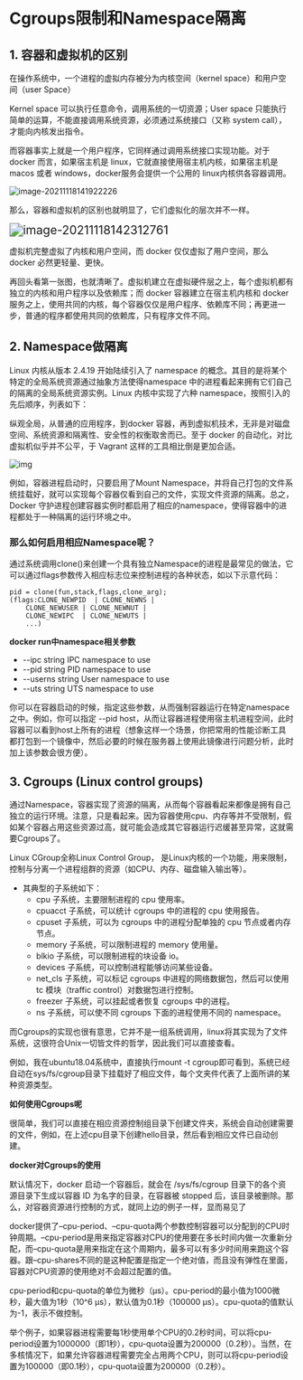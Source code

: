 # Cgroups限制和Namespace隔离

## 1. 容器和虚拟机的区别

在操作系统中，一个进程的虚拟内存被分为内核空间（kernel space）和用户空间（user Space）

Kernel space 可以执行任意命令，调用系统的一切资源；User space 只能执行简单的运算，不能直接调用系统资源，必须通过系统接口（又称 system call），才能向内核发出指令。

而容器事实上就是一个用户程序，它同样通过调用系统接口实现功能。对于 docker 而言，如果宿主机是 linux，它就直接使用宿主机内核，如果宿主机是 macos 或者 windows，docker服务会提供一个公用的 linux内核供各容器调用。



![image-20211118141922226](https://picture-1258612855.cos.ap-shanghai.myqcloud.com/20220325171143.png)





那么，容器和虚拟机的区别也就明显了，它们虚拟化的层次并不一样。

<img src="https://picture-1258612855.cos.ap-shanghai.myqcloud.com/20220325171147.png" alt="image-20211118142312761" style="zoom:150%;" />

虚拟机完整虚拟了内核和用户空间，而 docker 仅仅虚拟了用户空间，那么 docker 必然更轻量、更快。

再回头看第一张图，也就清晰了。虚拟机建立在虚拟硬件层之上，每个虚拟机都有独立的内核和用户程序以及依赖库；而 docker 容器建立在宿主机内核和 docker 服务之上，使用共同的内核，每个容器仅仅是用户程序、依赖库不同；再更进一步，普通的程序都使用共同的依赖库，只有程序文件不同。





## 2. Namespace做隔离

Linux 内核从版本 2.4.19 开始陆续引入了 namespace 的概念。其目的是将某个特定的全局系统资源通过抽象方法使得namespace 中的进程看起来拥有它们自己的隔离的全局系统资源实例。Linux 内核中实现了六种 namespace，按照引入的先后顺序，列表如下：

纵观全局，从普通的应用程序，到docker 容器，再到虚拟机技术，无非是对磁盘空间、系统资源和隔离性、安全性的权衡取舍而已。至于 docker 的自动化，对比虚拟机似乎并不公平，于 Vagrant 这样的工具相比倒是更加合适。

![img](https://picture-1258612855.cos.ap-shanghai.myqcloud.com/20220325171151.jpg)

例如，容器进程启动时，只要启用了Mount Namespace，并将自己打包的文件系统挂载好，就可以实现每个容器仅看到自己的文件，实现文件资源的隔离。总之，Docker 守护进程创建容器实例时都启用了相应的namespace，使得容器中的进程都处于一种隔离的运行环境之中。

### **那么如何启用相应Namespace呢？**

通过系统调用clone()来创建一个具有独立Namespace的进程是最常见的做法，它可以通过flags参数传入相应标志位来控制进程的各种状态，如以下示意代码：

```
pid = clone(fun,stack,flags,clone_arg);
(flags:CLONE_NEWPID  | CLONE_NEWNS |
    CLONE_NEWUSER | CLONE_NEWNUT |
    CLONE_NEWIPC  | CLONE_NEWUTS |
    ...)
```

**docker run中namespace相关参数**

- --ipc string IPC namespace to use
- --pid string PID namespace to use
- --userns string User namespace to use
- --uts string UTS namespace to use

你可以在容器启动的时候，指定这些参数，从而强制容器运行在特定namespace之中。例如，你可以指定 --pid host，从而让容器进程使用宿主机进程空间，此时容器可以看到host上所有的进程（想象这样一个场景，你把常用的性能诊断工具都打包到一个镜像中，然后必要的时候在服务器上使用此镜像进行问题分析，此时加上该参数会很方便）。







## 3. Cgroups (Linux control groups)

通过Namespace，容器实现了资源的隔离，从而每个容器看起来都像是拥有自己独立的运行环境。注意，只是看起来。因为容器使用cpu、内存等并不受限制，假如某个容器占用这些资源过高，就可能会造成其它容器运行迟缓甚至异常，这就需要Cgroups了。



Linux CGroup全称Linux Control Group， 是Linux内核的一个功能，用来限制，控制与分离一个进程组群的资源（如CPU、内存、磁盘输入输出等）。

- 其典型的子系统如下：
  - cpu 子系统，主要限制进程的 cpu 使用率。
  - cpuacct 子系统，可以统计 cgroups 中的进程的 cpu 使用报告。
  - cpuset 子系统，可以为 cgroups 中的进程分配单独的 cpu 节点或者内存节点。
  - memory 子系统，可以限制进程的 memory 使用量。
  - blkio 子系统，可以限制进程的块设备 io。
  - devices 子系统，可以控制进程能够访问某些设备。
  - net_cls 子系统，可以标记 cgroups 中进程的网络数据包，然后可以使用 tc 模块（traffic control）对数据包进行控制。
  - freezer 子系统，可以挂起或者恢复 cgroups 中的进程。
  - ns 子系统，可以使不同 cgroups 下面的进程使用不同的 namespace。



而Cgroups的实现也很有意思，它并不是一组系统调用，linux将其实现为了文件系统，这很符合Unix一切皆文件的哲学，因此我们可以直接查看。

例如，我在ubuntu18.04系统中，直接执行mount -t cgroup即可看到，系统已经自动在sys/fs/cgroup目录下挂载好了相应文件，每个文夹件代表了上面所讲的某种资源类型。



**如何使用Cgroups呢**

很简单，我们可以直接在相应资源控制组目录下创建文件夹，系统会自动创建需要的文件，例如，在上述cpu目录下创建hello目录，然后看到相应文件已自动创建。



**docker对Cgroups的使用**

默认情况下，docker 启动一个容器后，就会在 /sys/fs/cgroup 目录下的各个资源目录下生成以容器 ID 为名字的目录，在容器被 stopped 后，该目录被删除。那么，对容器资源进行控制的方式，就同上边的例子一样，显而易见了



docker提供了–cpu-period、–cpu-quota两个参数控制容器可以分配到的CPU时钟周期。–cpu-period是用来指定容器对CPU的使用要在多长时间内做一次重新分配，而–cpu-quota是用来指定在这个周期内，最多可以有多少时间用来跑这个容器。跟–cpu-shares不同的是这种配置是指定一个绝对值，而且没有弹性在里面，容器对CPU资源的使用绝对不会超过配置的值。

cpu-period和cpu-quota的单位为微秒（μs）。cpu-period的最小值为1000微秒，最大值为1秒（10^6 μs），默认值为0.1秒（100000 μs）。cpu-quota的值默认为-1，表示不做控制。

举个例子，如果容器进程需要每1秒使用单个CPU的0.2秒时间，可以将cpu-period设置为1000000（即1秒），cpu-quota设置为200000（0.2秒）。当然，在多核情况下，如果允许容器进程需要完全占用两个CPU，则可以将cpu-period设置为100000（即0.1秒），cpu-quota设置为200000（0.2秒）。
